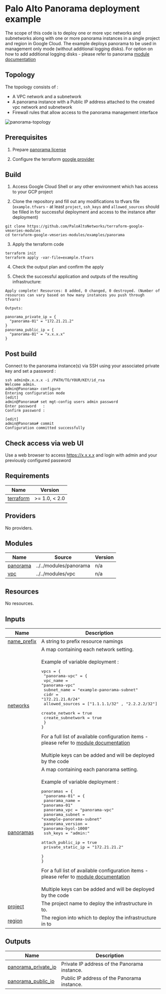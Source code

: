 # Palo Alto Panorama deployment example

The scope of this code is to deploy one or more vpc networks and subnetworks along with one or more panorama instances in a single project and region in Google Cloud. The example deploys panorama to be used in management only mode (without additional logging disks). For option on how to add additional logging disks - please refer to panorama [module documentation](https://github.com/PaloAltoNetworks/terraform-google-vmseries-modules/tree/main/modules/panorama#inputs)


## Topology

The topology consists of :
 - A VPC network and a subnetwork
 - A panorama instance with a Public IP address attached to the created vpc network and subnetwork
 - Firewall rules that allow access to the panorama management interface

![panorama-topology](https://user-images.githubusercontent.com/43091730/230029801-3acea62e-aa3d-46f3-b638-6b09bf5ef35e.png)

## Prerequisites

1. Prepare [panorama license](https://support.paloaltonetworks.com/)

2. Configure the terraform [google provider](https://registry.terraform.io/providers/hashicorp/google/latest/docs/guides/getting_started#configuring-the-provider)

## Build

1. Access Google Cloud Shell or any other environment which has access to your GCP project

2. Clone the repository and fill out any modifications to tfvars file (`example.tfvars` - at least `project`, `ssh_keys` and `allowed_sources` should be filled in for successful deployment and access to the instance after deployment)

```
git clone https://github.com/PaloAltoNetworks/terraform-google-vmseries-modules
cd terraform-google-vmseries-modules/examples/panorama
```

3. Apply the terraform code

```
terraform init
terraform apply -var-file=example.tfvars
```

4. Check the output plan and confirm the apply

5. Check the successful application and outputs of the resulting infrastructure:

```
Apply complete! Resources: 8 added, 0 changed, 0 destroyed. (Number of resources can vary based on how many instances you push through tfvars)

Outputs:

panorama_private_ip = {
  "panorama-01" = "172.21.21.2"
}
panorama_public_ip = {
  "panorama-01" = "x.x.x.x"
}
```


## Post build

Connect to the panorama instance(s) via SSH using your associated private key and set a password :

```
ssh admin@x.x.x.x -i /PATH/TO/YOUR/KEY/id_rsa
Welcome admin.
admin@Panorama> configure
Entering configuration mode
[edit]                                                                                                                                                                                  
admin@Panorama# set mgt-config users admin password
Enter password   : 
Confirm password : 

[edit]                                                                                                                                                                                  
admin@Panorama# commit
Configuration committed successfully
```

## Check access via web UI

Use a web browser to access https://x.x.x.x and login with admin and your previously configured password

<!-- BEGINNING OF PRE-COMMIT-TERRAFORM DOCS HOOK -->
## Requirements

| Name | Version |
|------|---------|
| <a name="requirement_terraform"></a> [terraform](#requirement\_terraform) | >= 1.0, < 2.0 |

## Providers

No providers.

## Modules

| Name | Source | Version |
|------|--------|---------|
| <a name="module_panorama"></a> [panorama](#module\_panorama) | ../../modules/panorama | n/a |
| <a name="module_vpc"></a> [vpc](#module\_vpc) | ../../modules/vpc | n/a |

## Resources

No resources.

## Inputs

| Name | Description | Type | Default | Required |
|------|-------------|------|---------|:--------:|
| <a name="input_name_prefix"></a> [name\_prefix](#input\_name\_prefix) | A string to prefix resource namings | `string` | `""` | no |
| <a name="input_networks"></a> [networks](#input\_networks) | A map containing each network setting.<br><br>Example of variable deployment :<pre>vpcs = {<br>  "panorama-vpc" = {<br>    vpc_name          = "panorama-vpc"<br>    subnet_name       = "example-panorama-subnet"<br>    cidr              = "172.21.21.0/24"<br>    allowed_sources   = ["1.1.1.1/32" , "2.2.2.2/32"]<br>    create_network    = true<br>    create_subnetwork = true<br>  }<br>}</pre>For a full list of available configuration items - please refer to [module documentation](https://github.com/PaloAltoNetworks/terraform-google-vmseries-modules/tree/main/modules/vpc#input_networks)<br><br>Multiple keys can be added and will be deployed by the code | `any` | n/a | yes |
| <a name="input_panoramas"></a> [panoramas](#input\_panoramas) | A map containing each panorama setting.<br><br>Example of variable deployment :<pre>panoramas = {<br>  "panorama-01" = {<br>    panorama_name     = "panorama-01"<br>    panorama_vpc      = "panorama-vpc"<br>    panorama_subnet   = "example-panorama-subnet"<br>    panorama_version  = "panorama-byol-1000"<br>    ssh_keys          = "admin:<PUBLIC-KEY>"<br>    attach_public_ip  = true<br>    private_static_ip = "172.21.21.2"<br>  }<br>}</pre>For a full list of available configuration items - please refer to [module documentation](https://github.com/PaloAltoNetworks/terraform-google-vmseries-modules/tree/main/modules/panorama#inputs)<br><br>Multiple keys can be added and will be deployed by the code | `any` | n/a | yes |
| <a name="input_project"></a> [project](#input\_project) | The project name to deploy the infrastructure in to. | `string` | `null` | no |
| <a name="input_region"></a> [region](#input\_region) | The region into which to deploy the infrastructure in to | `string` | `"us-central1"` | no |

## Outputs

| Name | Description |
|------|-------------|
| <a name="output_panorama_private_ip"></a> [panorama\_private\_ip](#output\_panorama\_private\_ip) | Private IP address of the Panorama instance. |
| <a name="output_panorama_public_ip"></a> [panorama\_public\_ip](#output\_panorama\_public\_ip) | Public IP address of the Panorama instance. |
<!-- END OF PRE-COMMIT-TERRAFORM DOCS HOOK -->
